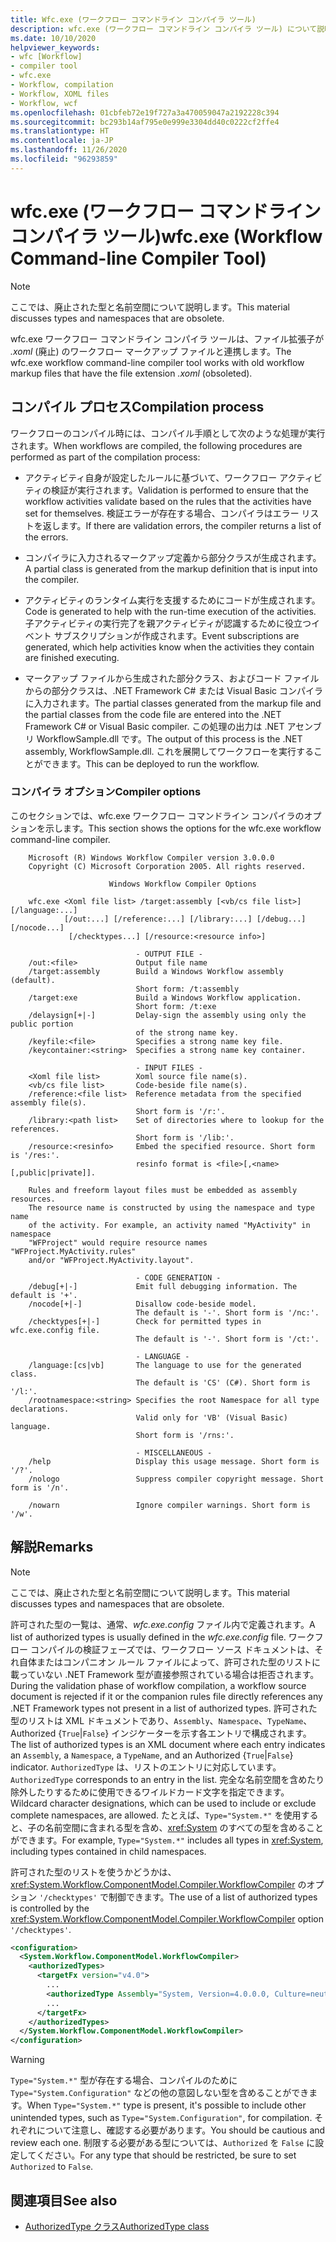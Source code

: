 ```yaml
---
title: Wfc.exe (ワークフロー コマンドライン コンパイラ ツール)
description: wfc.exe (ワークフロー コマンドライン コンパイラ ツール) について説明します。
ms.date: 10/10/2020
helpviewer_keywords:
- wfc [Workflow]
- compiler tool
- wfc.exe
- Workflow, compilation
- Workflow, XOML files
- Workflow, wcf
ms.openlocfilehash: 01cbfeb72e19f727a3a470059047a2192228c394
ms.sourcegitcommit: bc293b14af795e0e999e3304dd40c0222cf2ffe4
ms.translationtype: HT
ms.contentlocale: ja-JP
ms.lasthandoff: 11/26/2020
ms.locfileid: "96293859"
---
```

# <a name="wfcexe-workflow-command-line-compiler-tool"></a><span data-ttu-id="2d40f-103">wfc.exe (ワークフロー コマンドライン コンパイラ ツール)</span><span class="sxs-lookup"><span data-stu-id="2d40f-103">wfc.exe (Workflow Command-line Compiler Tool)</span></span>

> [!NOTE]
> <span data-ttu-id="2d40f-104">ここでは、廃止された型と名前空間について説明します。</span><span class="sxs-lookup"><span data-stu-id="2d40f-104">This material discusses types and namespaces that are obsolete.</span></span>

<span data-ttu-id="2d40f-105">wfc.exe ワークフロー コマンドライン コンパイラ ツールは、ファイル拡張子が *.xoml* (廃止) のワークフロー マークアップ ファイルと連携します。</span><span class="sxs-lookup"><span data-stu-id="2d40f-105">The wfc.exe workflow command-line compiler tool works with old workflow markup files that have the file extension *.xoml* (obsoleted).</span></span>

## <a name="compilation-process"></a><span data-ttu-id="2d40f-106">コンパイル プロセス</span><span class="sxs-lookup"><span data-stu-id="2d40f-106">Compilation process</span></span>

<span data-ttu-id="2d40f-107">ワークフローのコンパイル時には、コンパイル手順として次のような処理が実行されます。</span><span class="sxs-lookup"><span data-stu-id="2d40f-107">When workflows are compiled, the following procedures are performed as part of the compilation process:</span></span>

- <span data-ttu-id="2d40f-108">アクティビティ自身が設定したルールに基づいて、ワークフロー アクティビティの検証が実行されます。</span><span class="sxs-lookup"><span data-stu-id="2d40f-108">Validation is performed to ensure that the workflow activities validate based on the rules that the activities have set for themselves.</span></span> <span data-ttu-id="2d40f-109">検証エラーが存在する場合、コンパイラはエラー リストを返します。</span><span class="sxs-lookup"><span data-stu-id="2d40f-109">If there are validation errors, the compiler returns a list of the errors.</span></span>  
- <span data-ttu-id="2d40f-110">コンパイラに入力されるマークアップ定義から部分クラスが生成されます。</span><span class="sxs-lookup"><span data-stu-id="2d40f-110">A partial class is generated from the markup definition that is input into the compiler.</span></span>  

- <span data-ttu-id="2d40f-111">アクティビティのランタイム実行を支援するためにコードが生成されます。</span><span class="sxs-lookup"><span data-stu-id="2d40f-111">Code is generated to help with the run-time execution of the activities.</span></span> <span data-ttu-id="2d40f-112">子アクティビティの実行完了を親アクティビティが認識するために役立つイベント サブスクリプションが作成されます。</span><span class="sxs-lookup"><span data-stu-id="2d40f-112">Event subscriptions are generated, which help activities know when the activities they contain are finished executing.</span></span>  
- <span data-ttu-id="2d40f-113">マークアップ ファイルから生成された部分クラス、およびコード ファイルからの部分クラスは、.NET Framework C# または Visual Basic コンパイラに入力されます。</span><span class="sxs-lookup"><span data-stu-id="2d40f-113">The partial classes generated from the markup file and the partial classes from the code file are entered into the .NET Framework C# or Visual Basic compiler.</span></span> <span data-ttu-id="2d40f-114">この処理の出力は .NET アセンブリ WorkflowSample.dll です。</span><span class="sxs-lookup"><span data-stu-id="2d40f-114">The output of this process is the .NET assembly, WorkflowSample.dll.</span></span> <span data-ttu-id="2d40f-115">これを展開してワークフローを実行することができます。</span><span class="sxs-lookup"><span data-stu-id="2d40f-115">This can be deployed to run the workflow.</span></span>

### <a name="compiler-options"></a><span data-ttu-id="2d40f-116">コンパイラ オプション</span><span class="sxs-lookup"><span data-stu-id="2d40f-116">Compiler options</span></span>

<span data-ttu-id="2d40f-117">このセクションでは、wfc.exe ワークフロー コマンドライン コンパイラのオプションを示します。</span><span class="sxs-lookup"><span data-stu-id="2d40f-117">This section shows the options for the wfc.exe workflow command-line compiler.</span></span>

```output
    Microsoft (R) Windows Workflow Compiler version 3.0.0.0
    Copyright (C) Microsoft Corporation 2005. All rights reserved.

                      Windows Workflow Compiler Options

    wfc.exe <Xoml file list> /target:assembly [<vb/cs file list>] [/language:...]
            [/out:...] [/reference:...] [/library:...] [/debug...] [/nocode...]
             [/checktypes...] [/resource:<resource info>]

                            - OUTPUT FILE -
    /out:<file>             Output file name
    /target:assembly        Build a Windows Workflow assembly (default).
                            Short form: /t:assembly
    /target:exe             Build a Windows Workflow application.
                            Short form: /t:exe
    /delaysign[+|-]         Delay-sign the assembly using only the public portion
                            of the strong name key.
    /keyfile:<file>         Specifies a strong name key file.
    /keycontainer:<string>  Specifies a strong name key container.

                            - INPUT FILES -
    <Xoml file list>        Xoml source file name(s).
    <vb/cs file list>       Code-beside file name(s).
    /reference:<file list>  Reference metadata from the specified assembly file(s).
                            Short form is '/r:'.
    /library:<path list>    Set of directories where to lookup for the references.
                            Short form is '/lib:'.
    /resource:<resinfo>     Embed the specified resource. Short form is '/res:'.
                            resinfo format is <file>[,<name>[,public|private]].

    Rules and freeform layout files must be embedded as assembly resources.
    The resource name is constructed by using the namespace and type name
    of the activity. For example, an activity named "MyActivity" in namespace
    "WFProject" would require resource names "WFProject.MyActivity.rules"
    and/or "WFProject.MyActivity.layout".

                            - CODE GENERATION -
    /debug[+|-]             Emit full debugging information. The default is '+'.
    /nocode[+|-]            Disallow code-beside model.
                            The default is '-'. Short form is '/nc:'.
    /checktypes[+|-]        Check for permitted types in wfc.exe.config file.
                            The default is '-'. Short form is '/ct:'.

                            - LANGUAGE -
    /language:[cs|vb]       The language to use for the generated class.
                            The default is 'CS' (C#). Short form is '/l:'.
    /rootnamespace:<string> Specifies the root Namespace for all type declarations.
                            Valid only for 'VB' (Visual Basic) language.
                            Short form is '/rns:'.

                            - MISCELLANEOUS -
    /help                   Display this usage message. Short form is '/?'.
    /nologo                 Suppress compiler copyright message. Short form is '/n'.

    /nowarn                 Ignore compiler warnings. Short form is '/w'.
```

## <a name="remarks"></a><span data-ttu-id="2d40f-118">解説</span><span class="sxs-lookup"><span data-stu-id="2d40f-118">Remarks</span></span>

> [!NOTE]
> <span data-ttu-id="2d40f-119">ここでは、廃止された型と名前空間について説明します。</span><span class="sxs-lookup"><span data-stu-id="2d40f-119">This material discusses types and namespaces that are obsolete.</span></span>

<span data-ttu-id="2d40f-120">許可された型の一覧は、通常、*wfc.exe.config* ファイル内で定義されます。</span><span class="sxs-lookup"><span data-stu-id="2d40f-120">A list of authorized types is usually defined in the *wfc.exe.config* file.</span></span> <span data-ttu-id="2d40f-121">ワークフロー コンパイルの検証フェーズでは、ワークフロー ソース ドキュメントは、それ自体またはコンパニオン ルール ファイルによって、許可された型のリストに載っていない .NET Framework 型が直接参照されている場合は拒否されます。</span><span class="sxs-lookup"><span data-stu-id="2d40f-121">During the validation phase of workflow compilation, a workflow source document is rejected if it or the companion rules file directly references any .NET Framework types not present in a list of authorized types.</span></span> <span data-ttu-id="2d40f-122">許可された型のリストは XML ドキュメントであり、`Assembly`、`Namespace`、`TypeName`、Authorized {`True`&#124;`False`} インジケーターを示す各エントリで構成されます。</span><span class="sxs-lookup"><span data-stu-id="2d40f-122">The list of authorized types is an XML document where each entry indicates an `Assembly`, a `Namespace`, a `TypeName`, and an Authorized {`True`&#124;`False`} indicator.</span></span> <span data-ttu-id="2d40f-123">`AuthorizedType` は、リストのエントリに対応しています。</span><span class="sxs-lookup"><span data-stu-id="2d40f-123">`AuthorizedType` corresponds to an entry in the list.</span></span> <span data-ttu-id="2d40f-124">完全な名前空間を含めたり除外したりするために使用できるワイルドカード文字を指定できます。</span><span class="sxs-lookup"><span data-stu-id="2d40f-124">Wildcard character designations, which can be used to include or exclude complete namespaces, are allowed.</span></span> <span data-ttu-id="2d40f-125">たとえば、`Type="System.*"` を使用すると、子の名前空間に含まれる型を含め、<xref:System> のすべての型を含めることができます。</span><span class="sxs-lookup"><span data-stu-id="2d40f-125">For example, `Type="System.*"` includes all types in <xref:System>, including types contained in child namespaces.</span></span>
  
<span data-ttu-id="2d40f-126">許可された型のリストを使うかどうかは、<xref:System.Workflow.ComponentModel.Compiler.WorkflowCompiler> のオプション `'/checktypes'` で制御できます。</span><span class="sxs-lookup"><span data-stu-id="2d40f-126">The use of a list of authorized types is controlled by the <xref:System.Workflow.ComponentModel.Compiler.WorkflowCompiler> option `'/checktypes'`.</span></span>

```xml  
<configuration>  
  <System.Workflow.ComponentModel.WorkflowCompiler>
    <authorizedTypes>
      <targetFx version="v4.0">
        ...
        <authorizedType Assembly="System, Version=4.0.0.0, Culture=neutral, PublicKeyToken=b77a5c561934e089" Namespace="System*" TypeName="*" Authorized="True"/>
        ...
      </targetFx>
    </authorizedTypes>
  </System.Workflow.ComponentModel.WorkflowCompiler>  
</configuration>  
```

> [!WARNING]
> <span data-ttu-id="2d40f-127">`Type="System.*"` 型が存在する場合、コンパイルのために `Type="System.Configuration"` などの他の意図しない型を含めることができます。</span><span class="sxs-lookup"><span data-stu-id="2d40f-127">When `Type="System.*"` type is present, it's possible to include other unintended types, such as `Type="System.Configuration"`, for compilation.</span></span> <span data-ttu-id="2d40f-128">それぞれについて注意し、確認する必要があります。</span><span class="sxs-lookup"><span data-stu-id="2d40f-128">You should be cautious and review each one.</span></span> <span data-ttu-id="2d40f-129">制限する必要がある型については、`Authorized` を `False` に設定してください。</span><span class="sxs-lookup"><span data-stu-id="2d40f-129">For any type that should be restricted, be sure to set `Authorized` to `False`.</span></span>

## <a name="see-also"></a><span data-ttu-id="2d40f-130">関連項目</span><span class="sxs-lookup"><span data-stu-id="2d40f-130">See also</span></span>

- [<span data-ttu-id="2d40f-131">AuthorizedType クラス</span><span class="sxs-lookup"><span data-stu-id="2d40f-131">AuthorizedType class</span></span>](xref:System.Workflow.ComponentModel.Compiler.AuthorizedType)
